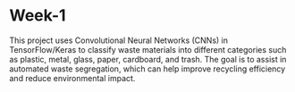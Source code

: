 # Week-1
This project uses Convolutional Neural Networks (CNNs) in TensorFlow/Keras to classify waste materials into different categories such as plastic, metal, glass, paper, cardboard, and trash. The goal is to assist in automated waste segregation, which can help improve recycling efficiency and reduce environmental impact.
